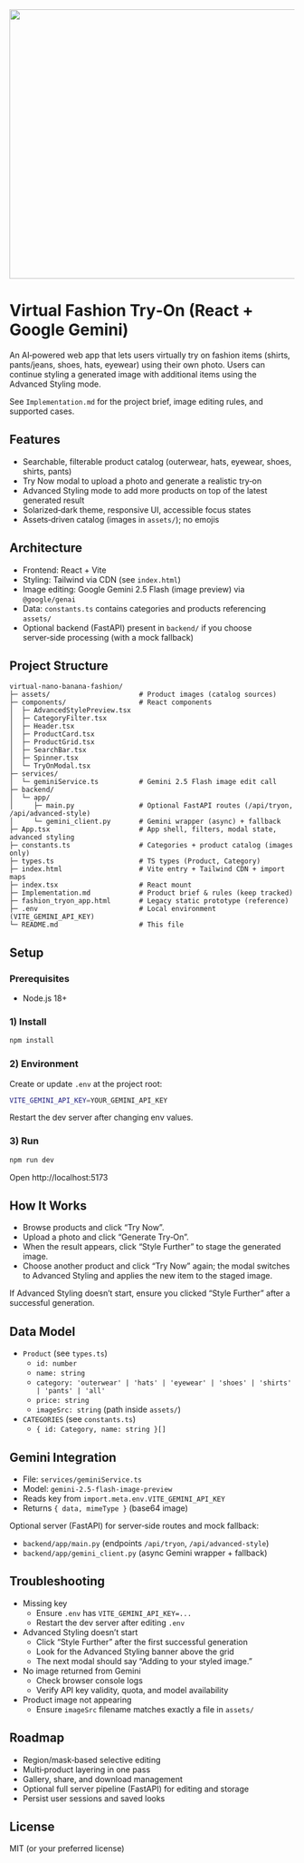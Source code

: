 <div align="center">
<img width="1200" height="475" alt="GHBanner" src="https://github.com/user-attachments/assets/0aa67016-6eaf-458a-adb2-6e31a0763ed6" />
</div>

# Virtual Fashion Try‑On (React + Google Gemini)

An AI‑powered web app that lets users virtually try on fashion items (shirts, pants/jeans, shoes, hats, eyewear) using their own photo. Users can continue styling a generated image with additional items using the Advanced Styling mode.

See `Implementation.md` for the project brief, image editing rules, and supported cases.

## Features
- Searchable, filterable product catalog (outerwear, hats, eyewear, shoes, shirts, pants)
- Try Now modal to upload a photo and generate a realistic try‑on
- Advanced Styling mode to add more products on top of the latest generated result
- Solarized‑dark theme, responsive UI, accessible focus states
- Assets‑driven catalog (images in `assets/`); no emojis

## Architecture
- Frontend: React + Vite
- Styling: Tailwind via CDN (see `index.html`)
- Image editing: Google Gemini 2.5 Flash (image preview) via `@google/genai`
- Data: `constants.ts` contains categories and products referencing `assets/`
- Optional backend (FastAPI) present in `backend/` if you choose server‑side processing (with a mock fallback)

## Project Structure
```
virtual-nano-banana-fashion/
├─ assets/                      # Product images (catalog sources)
├─ components/                  # React components
│  ├─ AdvancedStylePreview.tsx
│  ├─ CategoryFilter.tsx
│  ├─ Header.tsx
│  ├─ ProductCard.tsx
│  ├─ ProductGrid.tsx
│  ├─ SearchBar.tsx
│  ├─ Spinner.tsx
│  └─ TryOnModal.tsx
├─ services/
│  └─ geminiService.ts          # Gemini 2.5 Flash image edit call
├─ backend/
│  └─ app/
│     ├─ main.py                # Optional FastAPI routes (/api/tryon, /api/advanced-style)
│     └─ gemini_client.py       # Gemini wrapper (async) + fallback
├─ App.tsx                      # App shell, filters, modal state, advanced styling
├─ constants.ts                 # Categories + product catalog (images only)
├─ types.ts                     # TS types (Product, Category)
├─ index.html                   # Vite entry + Tailwind CDN + import maps
├─ index.tsx                    # React mount
├─ Implementation.md            # Product brief & rules (keep tracked)
├─ fashion_tryon_app.html       # Legacy static prototype (reference)
├─ .env                         # Local environment (VITE_GEMINI_API_KEY)
└─ README.md                    # This file
```

## Setup
### Prerequisites
- Node.js 18+

### 1) Install
```bash
npm install
```

### 2) Environment
Create or update `.env` at the project root:
```bash
VITE_GEMINI_API_KEY=YOUR_GEMINI_API_KEY
```
Restart the dev server after changing env values.

### 3) Run
```bash
npm run dev
```
Open http://localhost:5173

## How It Works
- Browse products and click “Try Now”.
- Upload a photo and click “Generate Try‑On”.
- When the result appears, click “Style Further” to stage the generated image.
- Choose another product and click “Try Now” again; the modal switches to Advanced Styling and applies the new item to the staged image.

If Advanced Styling doesn’t start, ensure you clicked “Style Further” after a successful generation.

## Data Model
- `Product` (see `types.ts`)
  - `id: number`
  - `name: string`
  - `category: 'outerwear' | 'hats' | 'eyewear' | 'shoes' | 'shirts' | 'pants' | 'all'`
  - `price: string`
  - `imageSrc: string` (path inside `assets/`)
- `CATEGORIES` (see `constants.ts`)
  - `{ id: Category, name: string }[]`

## Gemini Integration
- File: `services/geminiService.ts`
- Model: `gemini-2.5-flash-image-preview`
- Reads key from `import.meta.env.VITE_GEMINI_API_KEY`
- Returns `{ data, mimeType }` (base64 image)

Optional server (FastAPI) for server‑side routes and mock fallback:
- `backend/app/main.py` (endpoints `/api/tryon`, `/api/advanced-style`)
- `backend/app/gemini_client.py` (async Gemini wrapper + fallback)

## Troubleshooting
- Missing key
  - Ensure `.env` has `VITE_GEMINI_API_KEY=...`
  - Restart the dev server after editing `.env`
- Advanced Styling doesn’t start
  - Click “Style Further” after the first successful generation
  - Look for the Advanced Styling banner above the grid
  - The next modal should say “Adding to your styled image.”
- No image returned from Gemini
  - Check browser console logs
  - Verify API key validity, quota, and model availability
- Product image not appearing
  - Ensure `imageSrc` filename matches exactly a file in `assets/`

## Roadmap
- Region/mask‑based selective editing
- Multi‑product layering in one pass
- Gallery, share, and download management
- Optional full server pipeline (FastAPI) for editing and storage
- Persist user sessions and saved looks

## License
MIT (or your preferred license)

